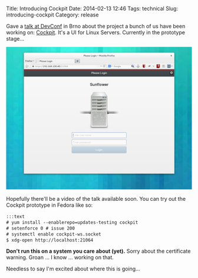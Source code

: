 Title: Introducing Cockpit
Date: 2014-02-13 12:46
Tags: technical
Slug: introducing-cockpit
Category: release

Gave a [talk at DevConf][] in Brno about the project a bunch of us have
been working on: [Cockpit][]. It's a UI for Linux Servers. Currently in
the prototype stage...  
  
![Cockpit login](images/cockpit1.png)

Hopefully there'll be a video of the talk available soon. You can try
out the Cockpit prototype in Fedora like so:  
  
    :::text
    # yum install --enablerepo=updates-testing cockpit
    # setenforce 0 # issue 200
    # systemctl enable cockpit-ws.socket
    $ xdg-open http://localhost:21064

  
**Don't run this on a system you care about (yet).** Sorry about the
certificate warning. Groan ... I know ... working on that.  
  
Needless to say I'm excited about where this is going...


  [talk at DevConf]: http://thewalter.net/stef/misc/cockpit-devconf-2014-talk.pdf
  [Cockpit]: http://cockpit-project.org/
